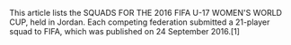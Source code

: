 This article lists the SQUADS FOR THE 2016 FIFA U-17 WOMEN'S WORLD CUP, held in Jordan. Each competing federation submitted a 21-player squad to FIFA, which was published on 24 September 2016.[1]
